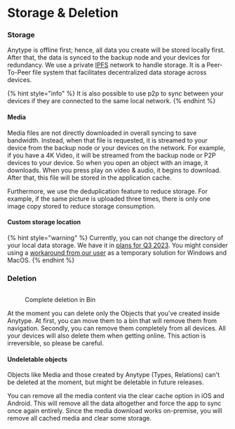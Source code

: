 # Storage & Deletion

### Storage <a href="#storage" id="storage"></a>

Anytype is offline first; hence, all data you create will be stored locally first. After that, the data is synced to the backup node and your devices for redundancy. We use a private [IPFS](https://docs.ipfs.tech/concepts/what-is-ipfs/) network to handle storage. It is a Peer-To-Peer file system that facilitates decentralized data storage across devices.

{% hint style="info" %}
It is also possible to use p2p to sync between your devices if they are connected to the same local network.&#x20;
{% endhint %}

#### Media <a href="#media" id="media"></a>

Media files are not directly downloaded in overall syncing to save bandwidth. Instead, when that file is requested, it is streamed to your device from the backup node or your devices on the network. For example, if you have a 4K Video, it will be streamed from the backup node or P2P devices to your device. So when you open an object with an image, it downloads. When you press play on video & audio, it begins to download. After that, this file will be stored in the application cache.&#x20;

Furthermore, we use the deduplication feature to reduce storage. For example, if the same picture is uploaded three times, there is only one image copy stored to reduce storage consumption.

#### Custom storage location

{% hint style="warning" %}
Currently, you can not change the directory of your local data storage. We have it in [plans for Q3 2023](https://github.com/orgs/anyproto/projects/1/views/1). You might consider using a [workaround from our user](https://community.anytype.io/t/custom-storage-location/994) as a temporary solution for Windows and MacOS.
{% endhint %}

### Deletion <a href="#deletion" id="deletion"></a>

<figure><img src="https://files.gitbook.com/v0/b/gitbook-x-prod.appspot.com/o/spaces%2FJbcKxgThRdSa4vZyLbvH%2Fuploads%2Fgit-blob-dcb526128401892f1a4773091dbf735febb4a875%2FScreenshot%202021-11-02%20at%2016.25.23.png?alt=media" alt=""><figcaption><p>Complete deletion in Bin</p></figcaption></figure>

At the moment you can delete only the Objects that you've created inside Anytype. At first, you can move them to a bin that will remove them from navigation. Secondly, you can remove them completely from all devices. All your devices will also delete them when getting online. This action is irreversible, so please be careful.

#### Undeletable objects <a href="#media-1" id="media-1"></a>

Objects like Media and those created by Anytype (Types, Relations) can't be deleted at the moment, but might be deletable in future releases.&#x20;

You can remove all the media content via the clear cache option in iOS and Android. This will remove all the data altogether and force the app to sync once again entirely. Since the media download works on-premise, you will remove all cached media and clear some storage.
